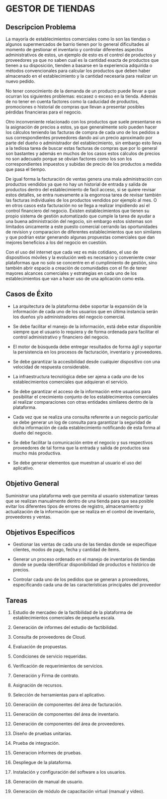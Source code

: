 
GESTOR DE TIENDAS 
=================





Descripcion Problema
--------------------
La mayoría de establecimientos comerciales como lo son las tiendas o algunos supermercados de barrio tienen por lo general dificultades al momento de gestionar el inventario y controlar diferentes aspectos administrativos de estos, un ejemplo de esto es el control de productos y proveedores ya que no saben cual es la cantidad exacta de  productos que  tienen a su disposición, tienden a basarse en la experiencia adquirida o métodos convencionales para calcular los productos que  deben haber almacenado en el establecimiento y la cantidad necesaria para realizar un nuevo pedido.         

No tener conocimiento de la demanda de un producto puede llevar a que ocurran los siguientes problemas: escasez o exceso  en la tienda. Además de no tener en cuenta factores como la caducidad de productos, promociones o historial de compras que llevan a presentar posibles pérdidas financieras para el negocio.

Otro inconveniente relacionado con los productos que suele presentarse es la asignación de precios a estos, ya que generalmente solo pueden hacer los cálculos teniendo las facturas de compra de cada uno de los pedidos a sus correspondientes proveedores dando así un precio aproximado por parte del dueño o administrador del establecimiento, sin embargo esto lleva a la tediosa tarea de buscar estas facturas de compras que por lo general son bastantes y además en muchos de los casos estos cálculos de precios no son adecuado porque se obvian factores como los son los correspondientes impuestos y subidas de precio de los productos a medida que pasa el tiempo.

De igual forma la facturación de ventas genera una mala administración con productos vendidos ya que no hay un historial de entrada y salida de productos dentro del establecimiento de facil acceso, si se quiere revisar estos detalles, se entra nuevamente a la engorrosa tarea de revisar también las facturas individuales de los productos vendidos por ejemplo al mes. O en otros casos esta facturación no se llega a realizar impidiendo así el control  financiero del negocio.
Existen establecimientos que tienen su propio sistema de gestión automatizado que cumple la tarea de ayudar a una buena administración del negocio, sin embargo estos sistemas son limitados únicamente a este puesto comercial cerrando las oportunidades de revision y comparacion de diferentes establecimientos que son similares y que podrían estar generando algunas propuestas comerciales que dan mejores beneficios a los del negocio en cuestión.

Con el uso del internet que cada vez es más cotidiano, el uso de dispositivos móviles y la evolución web es necesario y conveniente crear plataformas que no solo se concentre en el cumplimiento de gestión, sino también abrir espacio a creación de comunidades con el fin de tener mayores alcances comerciales y estrategias en cada uno de los establecimientos que van a hacer uso de una aplicación como esta.

Casos de Éxito
-------------------
+ La arquitectura de la plataforma debe soportar la expansión de la información de cada uno de los usuarios que en última instancia serán los dueños y/o administradores del negocio comercial.

+ Se debe facilitar el manejo de la información, está debe estar disponible siempre que el usuario lo requiera y de forma ordenada para facilitar el control administrativo y financiero del negocio.

+ El motor de búsqueda debe entregar resultados de forma ágil y soportar la persistencia en los procesos de facturación, inventario y proveedores.

+ Se debe garantizar la accesibilidad desde cualquier dispositivo con una velocidad de respuesta considerable.

+ La infraestructura tecnológica debe ser ajena a cada uno de los establecimientos comerciales que adquieran el servicio.

+ Se debe garantizar el acceso de la información entre usuarios para posibilitar el crecimiento conjunto de los establecimientos comerciales al realizar comparaciones con otras entidades similares dentro de la plataforma.

+ Cada vez que se realiza una consulta referente a un negocio particular se debe generar un log de consulta  para garantizar la seguridad de dicha información de cada establecimiento notificando de esta forma al dueño del negocio.

+ Se debe facilitar la comunicación entre el negocio y sus respectivos proveedores de tal forma que la entrada y salida de productos sea mucho más productiva.

+ Se debe generar elementos que muestran al usuario el uso del aplicativo.

Objetivo General 
------------------
Suministrar una plataforma web que permita al usuario sistematizar tareas que se realizan manualmente  dentro de una tienda para que sea posible evitar los diferentes tipos de  errores de registro, almacenamiento y actualización de la  información que se realiza en el control de inventario, proveedores y ventas.

Objetivos Específicos
--------------------
* Gestionar las ventas de cada una de las tiendas donde se especifique clientes, modos de pago, fecha y cantidad de ítems.

* Generar un proceso ordenado en el manejo de inventarios de tiendas donde se pueda identificar disponibilidad de productos e histórico de precios.

* Controlar cada uno de los pedidos que se generan a proveedores, especificando cada una de las características principales del proveedor

Tareas
---------------------
1) Estudio de mercadeo de la factibilidad de la plataforma de establecimientos comerciales de pequeña escala.

2) Generación de informes del estudio de factibilidad.

3) Consulta de proveedores de Cloud.

4) Evaluación de propuestas.

5) Condiciones de servicio requeridas.

6) Verificación de requerimientos de servicios.

7) Generación y Firma de contrato.

8) Asignación de recursos.

9) Selección de herramientas para el aplicativo.

10) Generación de componentes del área de facturación.

11) Generación de componentes del área de inventario.

12) Generación de componentes del área de proveedores.

13) Diseño de pruebas unitarias.

14) Prueba de integración.

15) Generacion informes de pruebas.

17) Despliegue de la plataforma.

18) Instalación y configuración del software a los usuarios.

19) Generación de manual de usuario.

20) Generación de módulo de capacitación virtual (manual y video).



